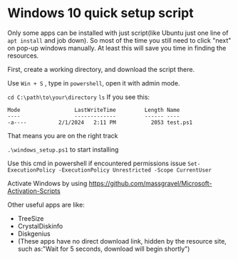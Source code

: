 # Windows 10 quick setup script

Only some apps can be installed with just script(like Ubuntu just one line of ```apt install``` and job down). So most of the time you still need to click "next" on pop-up windows manually.
At least this will save you time in finding the resources.

First, create a working directory, and download the script there.

Use ```Win + S``` , type in ```powershell```, open it with admin mode.

```cd C:\path\to\your\directory```
```ls```
If you see this:
```
Mode                 LastWriteTime         Length Name
----                 -------------         ------ ----
-a----          2/1/2024   2:11 PM           2053 test.ps1
```
That means you are on the right track

``` .\windows_setup.ps1 ``` to start installing

Use this cmd in powershell if encountered permissions issue
```Set-ExecutionPolicy -ExecutionPolicy Unrestricted -Scope CurrentUser```

Activate Windows by using 
https://github.com/massgravel/Microsoft-Activation-Scripts

Other useful apps are like:
* TreeSize
* CrystalDiskinfo
* Diskgenius
* (These apps have no direct download link, hidden by the resource site, such as:"Wait for 5 seconds, download will begin shortly")
